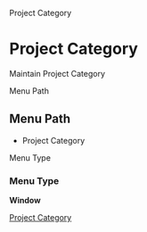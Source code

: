 
Project Category
# Project Category


Maintain Project Category

Menu Path
## Menu Path



- Project Category

Menu Type
### Menu Type

**Window**


[Project Category](../../window-project-category.md)